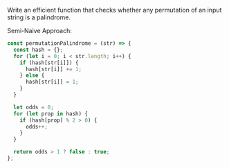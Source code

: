 Write an efficient function that checks whether any permutation of an input string is a palindrome.

Semi-Naive Approach:
```JavaScript
const permutationPalindrome = (str) => {
  const hash = {};
  for (let i = 0; i < str.length; i++) {
    if (hash[str[i]]) {
      hash[str[i]] += 1;
    } else {
      hash[str[i]] = 1;
    }
  }

  let odds = 0;
  for (let prop in hash) {
    if (hash[prop] % 2 > 0) {
      odds++;
    }
  }

  return odds > 1 ? false : true;
};
```
